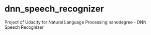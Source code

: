 # dnn_speech_recognizer
Project of Udacity for Natural Language Processing nanodegree - DNN Speech Recognizer
